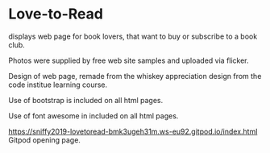 # Love-to-Read
displays web page for book lovers, that want to buy or subscribe to a book club.

Photos were supplied by free web site samples and uploaded via flicker.

Design of web page, remade from the whiskey appreciation design from the code institue learning course.

Use of bootstrap is included on all html pages.

Use of font awesome in included on all html pages.


https://sniffy2019-lovetoread-bmk3ugeh31m.ws-eu92.gitpod.io/index.html
Gitpod opening page.

